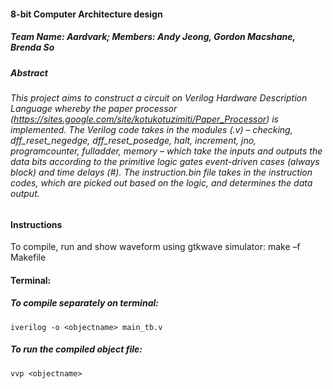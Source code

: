 #### 8-bit Computer Architecture design
##### Team Name: Aardvark; Members: Andy Jeong, Gordon Macshane, Brenda So

##### Abstract
###### This project aims to construct a circuit on Verilog Hardware Description Language whereby the paper processor (https://sites.google.com/site/kotukotuzimiti/Paper_Processor) is implemented. The Verilog code takes in the modules (.v) – checking, dff_reset_negedge, dff_reset_posedge, halt, increment, jno, programcounter, fulladder, memory – which take the inputs and outputs the data bits according to the primitive logic gates event-driven cases (always block) and time delays (#). The instruction.bin file takes in the instruction codes, which are picked out based on the logic, and determines the data output.

#### Instructions
  To compile, run and show waveform using gtkwave simulator:
	make –f Makefile
	
#### Terminal:

##### To compile separately on terminal: 
	iverilog -o <objectname> main_tb.v

##### To run the compiled object file:
	vvp <objectname>
